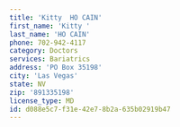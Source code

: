 ```yaml
---
title: 'Kitty  HO CAIN'
first_name: 'Kitty '
last_name: 'HO CAIN'
phone: 702-942-4117
category: Doctors
services: Bariatrics
address: 'PO Box 35198'
city: 'Las Vegas'
state: NV
zip: '891335198'
license_type: MD
id: d088e5c7-f31e-42e7-8b2a-635b02919b47
---
```

